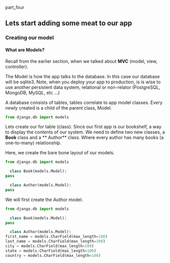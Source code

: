
part\_four
## Lets start adding some meat to our app

### Creating our model

#### What are Models?
Recall from the earlier section, when we talked about **MVC** (model, view, controller).

The Model is how the app talks to the database. In this case our database will be sqlite3. Note, when you deploy your app to production, is is wise to use another persistent data system, relational or non-relator (PostgreSQL, MongoDB, MySQL, etc …)

A database consists of tables, tables correlate to app model classes. Every newly created is a child of the parent class, Model.

``` python
from django.db import models
```

Lets create our for table (class). Since our first app is our bookshelf, a way to display the contents of our system. We need to define two new classes, a **Book** class and a ** Author** class. Where every author has many books (a one-to-many) relationship.


Here, we create the bare bone layout of our models.

``` python
from django.db import models

  class Book(models.Model):
pass

  class Author(models.Model):
pass
```

We will first create the Author model.

```python
from django.db import models

  class Book(models.Model):
pass

  class Author(models.Model):
first_name = models.CharField(max_length=100)
last_name = models.CharField(max_length=100)
city = models.CharField(max_length=100)
state = models.CharField(max_length=100)
country = models.CharField(max_length=100)
```
